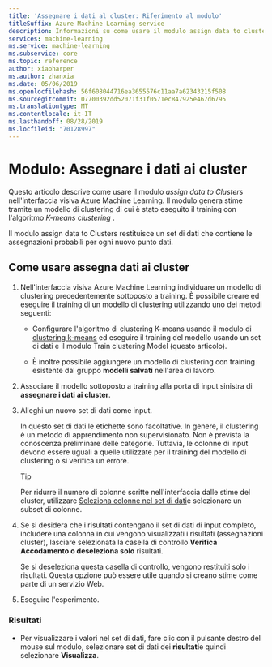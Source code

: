 ```yaml
---
title: 'Assegnare i dati al cluster: Riferimento al modulo'
titleSuffix: Azure Machine Learning service
description: Informazioni su come usare il modulo assign data to cluster nel servizio Azure Machine Learning per assegnare punteggi al modello di clustering.
services: machine-learning
ms.service: machine-learning
ms.subservice: core
ms.topic: reference
author: xiaoharper
ms.author: zhanxia
ms.date: 05/06/2019
ms.openlocfilehash: 56f608044716ea3655576c11aa7a62343215f508
ms.sourcegitcommit: 07700392dd52071f31f0571ec847925e467d6795
ms.translationtype: MT
ms.contentlocale: it-IT
ms.lasthandoff: 08/28/2019
ms.locfileid: "70128997"
---
```

# <a name="module-assign-data-to-clusters"></a>Modulo: Assegnare i dati ai cluster

Questo articolo descrive come usare il modulo *assign data to Clusters* nell'interfaccia visiva Azure Machine Learning. Il modulo genera stime tramite un modello di clustering di cui è stato eseguito il training con l'algoritmo *K-means clustering* .

Il modulo assign data to Clusters restituisce un set di dati che contiene le assegnazioni probabili per ogni nuovo punto dati. 


## <a name="how-to-use-assign-data-to-clusters"></a>Come usare assegna dati ai cluster
  
1. Nell'interfaccia visiva Azure Machine Learning individuare un modello di clustering precedentemente sottoposto a training. È possibile creare ed eseguire il training di un modello di clustering utilizzando uno dei metodi seguenti:  
  
    - Configurare l'algoritmo di clustering K-means usando il modulo di [clustering k-means](k-means-clustering.md) ed eseguire il training del modello usando un set di dati e il modulo Train clustering Model (questo articolo).  
  
    - È inoltre possibile aggiungere un modello di clustering con training esistente dal gruppo **modelli salvati** nell'area di lavoro.

2. Associare il modello sottoposto a training alla porta di input sinistra di **assegnare i dati ai cluster**.  

3. Alleghi un nuovo set di dati come input. 

   In questo set di dati le etichette sono facoltative. In genere, il clustering è un metodo di apprendimento non supervisionato. Non è prevista la conoscenza preliminare delle categorie. Tuttavia, le colonne di input devono essere uguali a quelle utilizzate per il training del modello di clustering o si verifica un errore.

    > [!TIP]
    > Per ridurre il numero di colonne scritte nell'interfaccia dalle stime del cluster, utilizzare [Seleziona colonne nel set di dati](select-columns-in-dataset.md)e selezionare un subset di colonne. 
    
4. Se si desidera che i risultati contengano il set di dati di input completo, includere una colonna in cui vengono visualizzati i risultati (assegnazioni cluster), lasciare selezionata la casella di controllo **Verifica Accodamento o deseleziona solo** risultati.
  
    Se si deseleziona questa casella di controllo, vengono restituiti solo i risultati. Questa opzione può essere utile quando si creano stime come parte di un servizio Web.
  
5.  Eseguire l'esperimento.  
  
### <a name="results"></a>Risultati

+  Per visualizzare i valori nel set di dati, fare clic con il pulsante destro del mouse sul modulo, selezionare set di dati dei **risultati**e quindi selezionare **Visualizza**.

